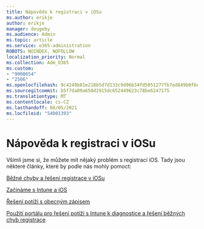 ```yaml
---
title: Nápověda k registraci v iOSu
ms.author: erikje
author: erikje
manager: dougeby
ms.audience: Admin
ms.topic: article
ms.service: o365-administration
ROBOTS: NOINDEX, NOFOLLOW
localization_priority: Normal
ms.collection: Adm_O365
ms.custom:
- "9000654"
- "2506"
ms.openlocfilehash: 9c4249b81e218b5d7d133c9d96b34fd5051277fb7ed849b0f6e90b2c18fb0e0e
ms.sourcegitcommit: b5f7da89a650d2915dc652449623c78be6247175
ms.translationtype: MT
ms.contentlocale: cs-CZ
ms.lasthandoff: 08/05/2021
ms.locfileid: "54001393"
---
```

# <a name="ios-enrollment-help"></a>Nápověda k registraci v iOSu

Všimli jsme si, že můžete mít nějaký problém s registrací iOS. Tady jsou některé články, které by podle nás mohly pomoct: 

[Běžné chyby a řešení registrace v iOSu](https://support.microsoft.com/help/4039809/troubleshooting-ios-device-enrollment-in-intune)

[Začínáme s Intune a iOS](https://docs.microsoft.com/intune/enrollment/ios-enroll)

[Řešení potíží s obecným zápisem](https://docs.microsoft.com/intune/enrollment/troubleshoot-device-enrollment-in-intune)

[Použití portálu pro řešení potíží s Intune k diagnostice a řešení běžných chyb registrace](https://docs.microsoft.com/intune/help-desk-operators)